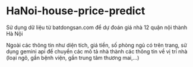 # HaNoi-house-price-predict
Sử dụng dữ liệu từ batdongsan.com để dự đoán giá nhà 12 quận nội thành Hà Nội

Ngoài các thông tin như diện tích, giá tiền, số phòng ngủ có trên trang, sử dụng gemini api để chuyển các mô tả nhà thành các thông tin về vị trí nhà (loại ngõ, gần bệnh viện, gần trung tâm thương mai,...)

 
